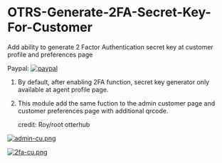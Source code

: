 # OTRS-Generate-2FA-Secret-Key-For-Customer
Add ability to generate 2 Factor Authentication secret key at customer profile and preferences page    
  
Paypal: [![paypal](https://www.paypalobjects.com/en_US/i/btn/btn_donateCC_LG.gif)](https://paypal.me/MohdAzfar?locale.x=en_US)      

1. By default, after enabling 2FA function, secret key generator only available at agent profile page.  
2. This module add the same fuction to the admin customer page and customer preferences page with additional qrcode.

  
   credit: Roy/root otterhub
  
 [![admin-cu.png](https://i.postimg.cc/zBqYtm39/admin-cu.png)](https://postimg.cc/5HKryRB3)  
   
 [![2fa-cu.png](https://i.postimg.cc/K8RvXpt1/2fa-cu.png)](https://postimg.cc/SnbpCrT4)
 
 
